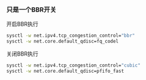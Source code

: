 ### 只是一个BBR开关
开启BBR执行
```sh
sysctl -w net.ipv4.tcp_congestion_control="bbr"
sysctl -w net.core.default_qdisc=fq_codel
```
关闭BBR执行
```sh
sysctl -w net.ipv4.tcp_congestion_control="cubic"
sysctl -w net.core.default_qdisc=pfifo_fast
```
